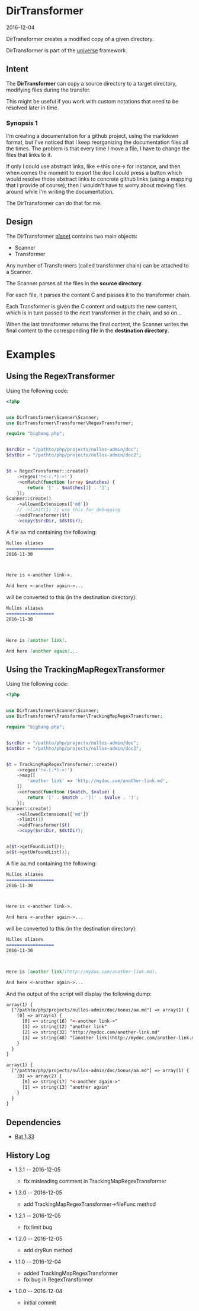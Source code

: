 DirTransformer
=====================
2016-12-04


DirTransformer creates a modified copy of a given directory.




DirTransformer is part of the [universe](https://github.com/karayabin/universe-snapshot) framework.




Intent
------------


The **DirTransformer** can copy a source directory to a target directory, modifying files during the transfer.

This might be useful if you work with custom notations that need to be resolved later in time.


### Synopsis 1

I'm creating a documentation for a github project, using the markdown format, but I've noticed that I 
keep reorganizing the documentation files all the times. 
The problem is that every time I move a file, I have to change the files that links to it.

If only I could use abstract links, like <-this one-> for instance, and then when comes the moment to export the doc
I could press a button which would resolve those abstract links to concrete github links (using a mapping that I provide of course),
then I wouldn't have to worry about moving files around while I'm writing the documentation.

The DirTransformer can do that for me.




Design
---------------

The DirTransformer [planet](https://github.com/lingtalfi/Observer/blob/master/article/article.planetReference.eng.md)
contains two main objects:

- Scanner
- Transformer

Any number of Transformers (called transformer chain) can be attached to a Scanner.

The Scanner parses all the files in the **source directory**.

For each file, it parses the content C and passes it to the transformer chain.
 
Each Transformer is given the C content and outputs the new content, which is in turn passed to the next transformer in the chain, and so on...


When the last transformer returns the final content, the Scanner writes the final content to the corresponding file in the **destination directory**.



Examples
================



Using the RegexTransformer
----------------------------

Using the following code:

```php
<?php


use DirTransformer\Scanner\Scanner;
use DirTransformer\Transformer\RegexTransformer;

require "bigbang.php";


$srcDir = "/pathto/php/projects/nullos-admin/doc";
$dstDir = "/pathto/php/projects/nullos-admin/doc2";


$t = RegexTransformer::create()
    ->regex('!<-(.*)->!')  
    ->onMatch(function (array $matches) {
        return '[' . $matches[1] . ']';
    });
Scanner::create()
    ->allowedExtensions(['md'])
    // ->limit(1) // use this for debugging
    ->addTransformer($t)
    ->copy($srcDir, $dstDir);
```

A file aa.md containing the following:

```md
Nullos aliases
==================
2016-11-30



Here is <-another link->.

And here <-another again->...
```

will be converted to this (in the destination directory):


```md
Nullos aliases
==================
2016-11-30



Here is [another link].

And here [another again]...
```



Using the TrackingMapRegexTransformer
----------------------


Using the following code:

```php
<?php


use DirTransformer\Scanner\Scanner;
use DirTransformer\Transformer\TrackingMapRegexTransformer;

require "bigbang.php";


$srcDir = "/pathto/php/projects/nullos-admin/doc";
$dstDir = "/pathto/php/projects/nullos-admin/doc2";


$t = TrackingMapRegexTransformer::create()
    ->regex('!<-(.*)->!')
    ->map([
        'another link' => 'http://mydoc.com/another-link.md',
    ])
    ->onFound(function ($match, $value) {
        return '[' . $match . '](' . $value . ')';
    });
Scanner::create()
    ->allowedExtensions(['md'])
    ->limit(1)
    ->addTransformer($t)
    ->copy($srcDir, $dstDir);


a($t->getFoundList());
a($t->getUnfoundList());
```

A file aa.md containing the following:

```md
Nullos aliases
==================
2016-11-30



Here is <-another link->.

And here <-another again->...
```

will be converted to this (in the destination directory):


```md
Nullos aliases
==================
2016-11-30



Here is [another link](http://mydoc.com/another-link.md).

And here <-another again->...
```

And the output of the script will display the following dump:

```html
array(1) {
  ["/pathto/php/projects/nullos-admin/doc/bonus/aa.md"] => array(1) {
    [0] => array(4) {
      [0] => string(16) "<-another link->"
      [1] => string(12) "another link"
      [2] => string(32) "http://mydoc.com/another-link.md"
      [3] => string(48) "[another link](http://mydoc.com/another-link.md)"
    }
  }
}

array(1) {
  ["/pathto/php/projects/nullos-admin/doc/bonus/aa.md"] => array(1) {
    [0] => array(2) {
      [0] => string(17) "<-another again->"
      [1] => string(13) "another again"
    }
  }
}

```





Dependencies
------------------

- [Bat 1.33](https://github.com/lingtalfi/Bat)




History Log
------------------
    
- 1.3.1 -- 2016-12-05

    - fix misleading comment in TrackingMapRegexTransformer
    
- 1.3.0 -- 2016-12-05

    - add TrackingMapRegexTransformer->fileFunc method
    
- 1.2.1 -- 2016-12-05

    - fix limit bug
    
- 1.2.0 -- 2016-12-05

    - add dryRun method
    
- 1.1.0 -- 2016-12-04

    - added TrackingMapRegexTransformer
    - fix bug in RegexTransformer
    
- 1.0.0 -- 2016-12-04

    - initial commit
    
    
    
    